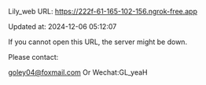 Lily_web URL: https://222f-61-165-102-156.ngrok-free.app

Updated at: 2024-12-06 05:12:07

If you cannot open this URL, the server might be down.

Please contact: 

goley04@foxmail.com Or Wechat:GL_yeaH